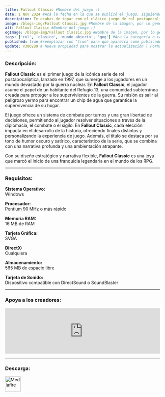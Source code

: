 ```yaml
---
title: Fallout Classic #Nombre del juego :)
date: 1 Nov 2024 #Acá la fecha en la que se publicó el juego, siguiendo este formato: Dia "30", Mes "Oct", Año "2024" = como debe quedar: 30 Oct 2024
description: Te acabas de topar con el clásico juego de rol postapocalíptico que revitalizó todo el género. El sistema SPECIAL de Fallout® te permite desarrollar diferentes tipos de personaje y tomar decisiones significativas, todo bajo tu completo control. #Acá una mini descripción del juego
image: /blogs-img/Fallout Classic.jpg #Nombre de la imagen, por lo general es exactamente el mismo nombre que el juego excluyendo lo ":" (Dos puntos)
alt: Fallout Classic #Nombre del juego :)
ogImage: /blogs-img/Fallout Classic.jpg #Nombre de la imagen, por lo general es exactamente el mismo nombre que el juego excluyendo lo ":" (Dos puntos)
tags: ['rol', 'clasico', 'mundo abierto', 'gog'] #Acá la categoría o categorías del juego, si es más de una se coloca en este formato: ['categoría1', 'categoría2']
published: true #reemplazar con "true" para que aparezca como publicado
update: v300289 # Nueva propiedad para mostrar la actualización | Formato: v1.0.0
---
```


<!--En VSCode seleccionando una palabra, por ejemplo: "Fallout Classic" y apretando Ctrl+F2 se seleccionan todas las palabras iguales-->

### Descripción:
**Fallout Classic** es el primer juego de la icónica serie de rol postapocalíptica, lanzado en 1997, que sumerge a los jugadores en un mundo devastado por la guerra nuclear. En **Fallout Classic**, el jugador asume el papel de un habitante del Refugio 13, una comunidad subterránea creada para proteger a los supervivientes de la guerra. Su misión es salir al peligroso yermo para encontrar un chip de agua que garantice la supervivencia de su hogar.

El juego ofrece un sistema de combate por turnos y una gran libertad de decisiones, permitiendo al jugador resolver situaciones a través de la diplomacia, el combate o el sigilo. En **Fallout Classic**, cada elección impacta en el desarrollo de la historia, ofreciendo finales distintos y personalizando la experiencia de juego. Además, el título se destaca por su tono de humor oscuro y satírico, característico de la serie, que se combina con una narrativa profunda y una ambientación atrapante.

Con su diseño estratégico y narrativa flexible, **Fallout Classic** es una joya que marcó el inicio de una franquicia legendaria en el mundo de los RPG.

<!--Prompt para Chat-GPT: Hazme una descripción para el juego "Fallout Classic" y cada que menciones "Fallout Classic" ponlo en negrita -->

---

### Requisitos:
**Sistema Operativo:**  
Windows

**Procesador:**  
Pentium 90 MHz o más rápido

**Memoria RAM:**  
16 MB de RAM

**Tarjeta Gráfica:**  
SVGA

**DirectX:**  
Cualquiera

**Almacenamiento:**  
565 MB de espacio libre

**Tarjeta de Sonido:**  
Dispositivo compatible con DirectSound o SoundBlaster

<!--Si falta o sobra un requisito se quita o se agrega manteniendo el mismo formato-->

---

### Apoya a los creadores:
<iframe src="https://store.steampowered.com/widget/38400/" frameborder="0" style="background-color: transparent; width: 100% !important; aspect-ratio: 646 / 190;"></iframe>

<!--Reemplazar los numeros (AppID) del juego (en este caso 2668510) por el numero (AppID) correspondiente con el juego a publicar-->
<!--El AppID se encuentra en la URL del Juego en Steam-->

---

### Descarga:

[<img src="https://gist.github.com/cxmeel/0dbc95191f239b631c3874f4ccf114e2/raw/download.svg" alt="Mediafire" height="50" />](https://www.mediafire.com/file/g2l4edzwziseri2/Fallout.zip/file)

<!-- # se debe reemplazar por el link de descarga-->

<!--NOMBRE-DEL-SERVICIO se debe reemplazar por el servicio donde está subido el juego-->